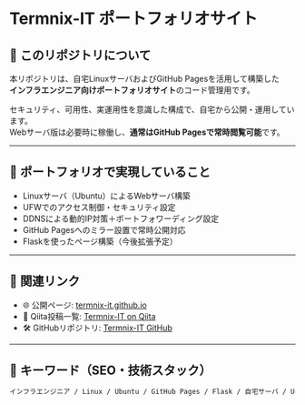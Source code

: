 # Termnix-IT ポートフォリオサイト

## 🔹 このリポジトリについて
本リポジトリは、自宅LinuxサーバおよびGitHub Pagesを活用して構築した  
**インフラエンジニア向けポートフォリオサイト**のコード管理用です。

セキュリティ、可用性、実運用性を意識した構成で、自宅から公開・運用しています。  
Webサーバ版は必要時に稼働し、**通常はGitHub Pagesで常時閲覧可能**です。

---

## 📌 ポートフォリオで実現していること
- Linuxサーバ（Ubuntu）によるWebサーバ構築
- UFWでのアクセス制御・セキュリティ設定
- DDNSによる動的IP対策＋ポートフォワーディング設定
- GitHub Pagesへのミラー設置で常時公開対応
- Flaskを使ったページ構築（今後拡張予定）

---

## 🔗 関連リンク
- 🌐 公開ページ: [termnix-it.github.io](https://termnix-it.github.io/)
- 📘 Qiita投稿一覧: [Termnix-IT on Qiita](https://qiita.com/Termnix-IT)
- 🛠 GitHubリポジトリ: [Termnix-IT GitHub](https://github.com/Termnix-IT)

---

## 🧠 キーワード（SEO・技術スタック）

```txt
インフラエンジニア / Linux / Ubuntu / GitHub Pages / Flask / 自宅サーバ / UFW / DDNS / セキュリティ / ポートフォリオ / Python / Qiita投稿 / ポートフォワーディング / Webサーバ構築 / 自動化
